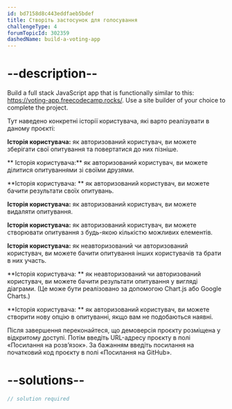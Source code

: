 ```yaml
---
id: bd7158d8c443eddfaeb5bdef
title: Створіть застосунок для голосування
challengeType: 4
forumTopicId: 302359
dashedName: build-a-voting-app
---
```


# --description--

Build a full stack JavaScript app that is functionally similar to this: <a href="https://voting-app.freecodecamp.rocks/" target="_blank" rel="noopener noreferrer nofollow">https://voting-app.freecodecamp.rocks/</a>. Use a site builder of your choice to complete the project.

Тут наведено конкретні історії користувача, які варто реалізувати в даному проєкті:

**Історія користувача:** як авторизований користувач, ви можете зберігати свої опитування та повертатися до них пізніше.

** Історія користувача:** як авторизований користувач, ви можете ділитися опитуваннями зі своїми друзями.

**Історія користувача: ** як авторизований користувач, ви можете бачити результати своїх опитувань.

**Історія користувача:** як авторизований користувач, ви можете видаляти опитування.

**Історія користувача:** як авторизований користувач, ви можете створювати опитування з будь-якою кількістю можливих елементів.

**Історія користувача:** як неавторизований чи авторизований користувач, ви можете бачити опитування інших користувачів та брати в них участь.

**Історія користувача: ** як неавторизований чи авторизований користувач, ви можете бачити результати опитування у вигляді діаграми. (Це може бути реалізовано за допомогою Chart.js або Google Charts.)

**Історія користувача: ** як авторизований користувач, ви можете створити нову опцію в опитуванні, якщо вам не подобаються наявні.

Після завершення переконайтеся, що демоверсія проєкту розміщена у відкритому доступі. Потім введіть URL-адресу проєкту в полі «Посилання на розв’язок». За бажанням введіть посилання на початковий код проєкту в полі «Посилання на GitHub».

# --solutions--

```js
// solution required
```
